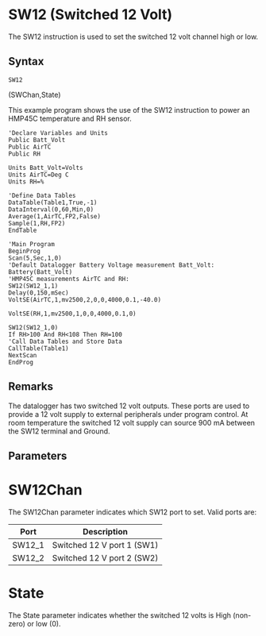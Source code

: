 # SW12 (Switched 12 Volt)

The SW12 instruction is used to set the switched 12 volt channel high or low.

## Syntax

```
SW12
```

(SWChan,State)

This example program shows the use of the SW12 instruction to power an HMP45C temperature and RH sensor.

```
'Declare Variables and Units
Public Batt_Volt
Public AirTC
Public RH

Units Batt_Volt=Volts
Units AirTC=Deg C
Units RH=%

'Define Data Tables
DataTable(Table1,True,-1)
DataInterval(0,60,Min,0)
Average(1,AirTC,FP2,False)
Sample(1,RH,FP2)
EndTable

'Main Program
BeginProg
Scan(5,Sec,1,0)
'Default Datalogger Battery Voltage measurement Batt_Volt:
Battery(Batt_Volt)
'HMP45C measurements AirTC and RH:
SW12(SW12_1,1)
Delay(0,150,mSec)
VoltSE(AirTC,1,mv2500,2,0,0,4000,0.1,-40.0)

VoltSE(RH,1,mv2500,1,0,0,4000,0.1,0)

SW12(SW12_1,0)
If RH>100 And RH<108 Then RH=100
'Call Data Tables and Store Data
CallTable(Table1)
NextScan
EndProg
```

## Remarks

The datalogger has two switched 12 volt outputs. These ports are used to provide a 12 volt supply to external peripherals under program control. At room temperature the switched 12 volt supply can source 900 mA between the SW12 terminal and Ground.

## Parameters

# SW12Chan

The SW12Chan parameter indicates which SW12 port to set. Valid ports are:

| Port   | Description                |
| ------ | -------------------------- |
| SW12_1 | Switched 12 V port 1 (SW1) |
| SW12_2 | Switched 12 V port 2 (SW2) |

# State

The State parameter indicates whether the switched 12 volts is High (non-zero) or low (0).
